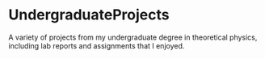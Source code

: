 # UndergraduateProjects
A variety of projects from my undergraduate degree in theoretical physics, including lab reports and assignments that I enjoyed. 
